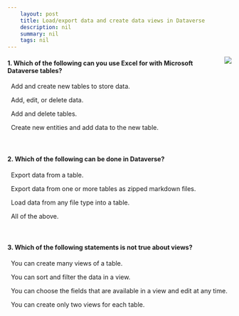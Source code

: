 ```yaml
---
    layout: post
    title: Load/export data and create data views in Dataverse  
    description: nil
    summary: nil
    tags: nil
---
```



 <a target="_blank" href="https://docs.microsoft.com/en-us/learn/modules/load-export-data-create-data-views/6-check/"><i class="fas fa-external-link-alt"></i> </a>
 <img align="right" src="https://docs.microsoft.com/en-us/learn/achievements/load-export-data-create-data-views.svg">
####  1. Which of the following can you use Excel for with Microsoft Dataverse tables?


<i class='far fa-square'></i> &nbsp;&nbsp;Add and create new tables to store data.

<i class='fas fa-check-square' style='color: Dodgerblue;'></i> &nbsp;&nbsp;Add, edit, or delete data.

<i class='far fa-square'></i> &nbsp;&nbsp;Add and delete tables.

<i class='far fa-square'></i> &nbsp;&nbsp;Create new entities and add data to the new table.
<br />
<br />
<br />

####  2. Which of the following can be done in Dataverse?


<i class='fas fa-check-square' style='color: Dodgerblue;'></i> &nbsp;&nbsp;Export data from a table.

<i class='far fa-square'></i> &nbsp;&nbsp;Export data from one or more tables as zipped markdown files.

<i class='far fa-square'></i> &nbsp;&nbsp;Load data from any file type into a table.

<i class='far fa-square'></i> &nbsp;&nbsp;All of the above.
<br />
<br />
<br />

####  3. Which of the following statements is not true about views?


<i class='far fa-square'></i> &nbsp;&nbsp;You can create many views of a table.

<i class='far fa-square'></i> &nbsp;&nbsp;You can sort and filter the data in a view.

<i class='far fa-square'></i> &nbsp;&nbsp;You can choose the fields that are available in a view and edit at any time.

<i class='fas fa-check-square' style='color: Dodgerblue;'></i> &nbsp;&nbsp;You can create only two views for each table.
<br />
<br />
<br />
